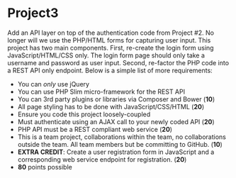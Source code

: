 # Project3

Add an API layer on top of the authentication code from Project #2.  No longer will we use the PHP/HTML forms for
capturing user input.  This project has two main components.  First, re-create the login form using JavaScript/HTML/CSS only. The login form page should only take
a username and password as user input.  Second, re-factor the PHP code into a REST API only endpoint.  Below is a simple list of more requirements:

* You can *only* use jQuery
* You can use PHP Slim micro-framework for the REST API
* You can 3rd party plugins or libraries via Composer and Bower (**10**)
* All page styling has to be done with JavaScript/CSS/HTML (**20**)
* Ensure you code this project loosely-coupled
* Must authenticate using an AJAX call to your newly coded API (**20**)
* PHP API must be a REST compliant web service (**20**)
* This is a team project, collaborations within the team, no collaborations outside the team. All team members but be committing to GitHub. (**10**)
* **EXTRA CREDIT**: Create a user registration form in JavaScript and a corresponding web service endpoint for
registration. (**20**)
* **80** points possible
